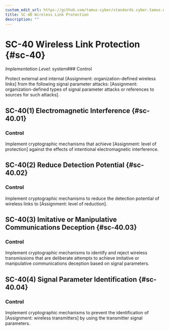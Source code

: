 ```yaml
---
custom_edit_url: https://github.com/tamus-cyber/standards.cyber.tamus.edu/tree/main/static/content/tamus.edu/TAMUS_profile.xml
title: SC-40 Wireless Link Protection
description: ""
---
```


# SC-40 Wireless Link Protection {#sc-40}

_Implementation Level_: system### Control

Protect external and internal [Assignment: organization-defined wireless links] from the following signal parameter attacks: [Assignment: organization-defined types of signal parameter attacks or references to sources for such attacks].

## SC-40(1) Electromagnetic Interference {#sc-40.01}

### Control

Implement cryptographic mechanisms that achieve [Assignment: level of protection] against the effects of intentional electromagnetic interference.

## SC-40(2) Reduce Detection Potential {#sc-40.02}

### Control

Implement cryptographic mechanisms to reduce the detection potential of wireless links to [Assignment: level of reduction].

## SC-40(3) Imitative or Manipulative Communications Deception {#sc-40.03}

### Control

Implement cryptographic mechanisms to identify and reject wireless transmissions that are deliberate attempts to achieve imitative or manipulative communications deception based on signal parameters.

## SC-40(4) Signal Parameter Identification {#sc-40.04}

### Control

Implement cryptographic mechanisms to prevent the identification of [Assignment: wireless transmitters] by using the transmitter signal parameters.

